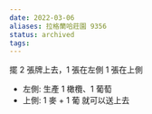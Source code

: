 ```yaml
---
date: 2022-03-06
aliases: 拉格蘭哈莊園 9356
status: archived
tags:
---
```


擺 2 張牌上去，1 張在左側 1 張在上側
- 左側: 生產 1 橄欖、1 葡萄
- 上側: 1 麥 + 1 葡 就可以送上去

